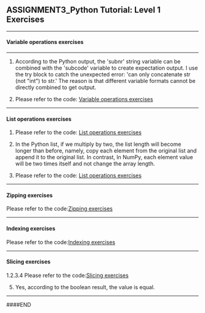 ## ASSIGNMENT3_Python Tutorial: Level 1 Exercises
---

#### Variable operations exercises
---
1. According to the Python output, the 'subnr' string variable can be combined with the 'subcode' variable to create expectation output. I use the try block to catch the unexpected error: 'can only concatenate str (not "int") to str.' The reason is that different variable formats cannot be directly combined to get output.

2. Please refer to the code: [Variable operations exercises](https://github.com/SakuraChaojun/selected-courses/blob/main/Computer%20Programming%20for%20Psychology/Assignment_3/Variable%20operations%20exercises.py)

---

#### List operations exercises
1. Please refer to the code: [List operations exercises](https://github.com/SakuraChaojun/selected-courses/blob/main/Computer%20Programming%20for%20Psychology/Assignment_3/List%20operations%20exercises.py)

2.  In the Python list, if we multiply by two, the list length will become longer than before, namely, copy each element from the original list and append it to the original list. In contrast, In NumPy, each element value will be two times itself and not change the array length.

3.  Please refer to the code: [List operations exercises](https://github.com/SakuraChaojun/selected-courses/blob/main/Computer%20Programming%20for%20Psychology/Assignment_3/List%20operations%20exercises.py)

---

#### Zipping exercises
Please refer to the code:[Zipping exercises](https://github.com/SakuraChaojun/selected-courses/blob/main/Computer%20Programming%20for%20Psychology/Assignment_3/Zipping%20exercises.py)

---
#### Indexing exercises
Please refer to the code:[Indexing exercises](https://github.com/SakuraChaojun/selected-courses/blob/main/Computer%20Programming%20for%20Psychology/Assignment_3/Indexing%20exercises.py)

---
#### Slicing exercises

1.2.3.4 Please refer to the code:[Slicing exercises](https://github.com/SakuraChaojun/selected-courses/blob/main/Computer%20Programming%20for%20Psychology/Assignment_3/Slicing%20exercises.py)

5. Yes, according to the boolean result, the value is equal. 

---

####END
